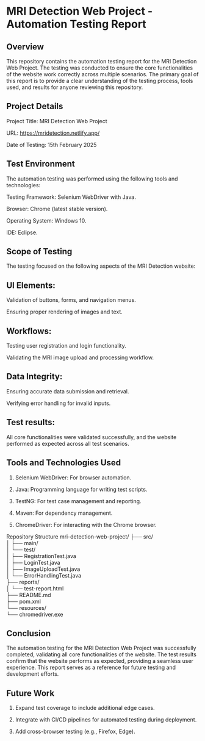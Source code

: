 # MRI Detection Web Project - Automation Testing Report
## Overview
This repository contains the automation testing report for the MRI Detection Web Project. The testing was conducted to ensure the core functionalities of the website work correctly across multiple scenarios. The primary goal of this report is to provide a clear understanding of the testing process, tools used, and results for anyone reviewing this repository.

## Project Details
Project Title: MRI Detection Web Project

URL: https://mridetection.netlify.app/

Date of Testing: 15th February 2025

## Test Environment
The automation testing was performed using the following tools and technologies:

Testing Framework: Selenium WebDriver with Java.

Browser: Chrome (latest stable version).

Operating System: Windows 10.

IDE: Eclipse.

## Scope of Testing
The testing focused on the following aspects of the MRI Detection website:

## UI Elements:

Validation of buttons, forms, and navigation menus.

Ensuring proper rendering of images and text.

## Workflows:

Testing user registration and login functionality.

Validating the MRI image upload and processing workflow.

## Data Integrity:

Ensuring accurate data submission and retrieval.

Verifying error handling for invalid inputs.

## Test results:
All core functionalities were validated successfully, and the website performed as expected across all test scenarios.

## Tools and Technologies Used
1. Selenium WebDriver: For browser automation.

2. Java: Programming language for writing test scripts.

3. TestNG: For test case management and reporting.

4. Maven: For dependency management.

5. ChromeDriver: For interacting with the Chrome browser.

Repository Structure
mri-detection-web-project/
├── src/                            
│   ├── main/                      
│   └── test/                      
│       ├── RegistrationTest.java   
│       ├── LoginTest.java        
│       ├── ImageUploadTest.java    
│       └── ErrorHandlingTest.java  
├── reports/                       
│   └── test-report.html           
├── README.md                       
├── pom.xml                        
└── resources/                    
    └── chromedriver.exe           

## Conclusion
The automation testing for the MRI Detection Web Project was successfully completed, validating all core functionalities of the website. The test results confirm that the website performs as expected, providing a seamless user experience. This report serves as a reference for future testing and development efforts.

## Future Work
1. Expand test coverage to include additional edge cases.

2. Integrate with CI/CD pipelines for automated testing during deployment.

3. Add cross-browser testing (e.g., Firefox, Edge).

